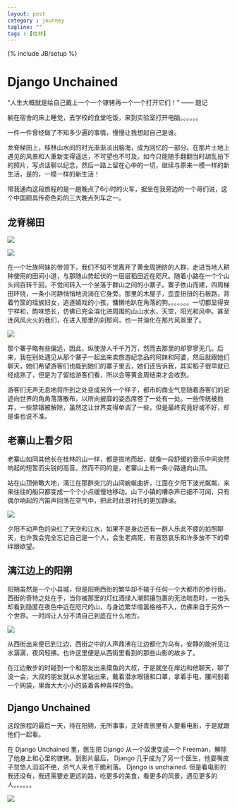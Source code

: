 ```yaml
---
layout: post
category : journey
tagline: ""
tags : [桂林]
---
```

{% include JB/setup %}
# Django Unchained
“人生大概就是给自己戴上一个一个镣铐再一个一个打开它们！”   —— 题记

躺在宿舍的床上睡觉，去学校的食堂吃饭，来到实验室打开电脑。。。。。。

一件一件曾经做了不知多少遍的事情，慢慢让我想起自己是谁。

龙脊梯田上，桂林山水间的时光渐渐淡出脑海，成为回忆的一部分。在那片土地上遇见的风景和人重新变得遥远，不可望也不可及。如今只能随手翻翻当时胡乱拍下的照片，写点话聊以纪念，然后一路上留在心中的一切，继续与原来一模一样的新生活，是的，一模一样的新生活！

带我通向这段旅程的是一趟晚点了6小时的火车，据坐在我旁边的一个哥们说，这个中国颇具传奇色彩的三大晚点列车之一。

## 龙脊梯田

![](../images/dry_7dig_team.jpg?raw=true)

![](../images/dry_7dig_rice.jpg?raw=true)

在一个壮族阿妹的带领下，我们不知不觉离开了黄金周拥挤的人群，走进当地人耕种使用的田间小道，与那随山势起伏的一层层稻田近在咫尺。随着小路在一个个山头间百转千回，不觉间转入一个坐落于群山之间的小寨子。寨子依山而建，四周梯田环绕，一条小河静悄悄地流淌在它身旁。那里的木屋子，歪歪扭扭的石板路，背着竹筐的瑶族妇女，追逐嬉戏的小孩，慵懒地趴在角落的狗。。。。。。。一切都显得安宁祥和，韵味悠长，仿佛已完全溶化进周围的山山水水，天空，阳光和风中。甚至连风风火火的我们，在进入那里的刹那间，也一并溶化在那片风景里了。

![](../images/dry_7dig_village.jpg?raw=true)

那个寨子略有些偏远，因此，纵使游人千千万万，然而去那里的却寥寥无几。后来，我在别处遇见从那个寨子一起出来卖旅游纪念品的阿妹和阿婆，然后就跟她们聊天，她们希望游客们也能到她们的寨子里去，她们还告诉我，其实稻子很早就已经成熟了，但是为了留给游客们看，所以会等黄金周结束才会收割。

游客们无声无息地将所到之处变成另外一个样子，都市的商业气息随着游客们的足迹向世界的角角落落散布，以所向披靡的姿态席卷了一处有一处。一些传统被抛弃，一些禁锢被解除，虽然这让世界变得单调了一些，但是最终究竟好或不好，却是谁也说不准。

## 老寨山上看夕阳
老寨山如同其他长在桂林的山一样，都是拔地而起，就像一段舒缓的音乐中间突然响起的短暂而尖锐的高音。然而不同的是，老寨山上有一条小路通向山顶。

站在山顶俯瞰大地，漓江在那群突兀的山间蜿蜒曲折，江面在夕阳下波光粼粼，来来往往的船只都变成一个个小点缓慢地移动。山下小镇的嘈杂声已细不可闻，只有偶尔响起的汽笛声回荡在空气中，把此时此景衬托的更加静谧。

![](../images/dry_7dig_sunset.jpg?raw=true)

夕阳不动声色的染红了天空和江水，如果不是身边还有一群人乐此不疲的拍照聊天，也许我会完全忘记自己是一个人，会生老病死，有喜怒哀乐和许多放不下的牵绊跟欲望。

## 漓江边上的阳朔
阳朔虽然是一个小县城，但是阳朔西街的繁华却不输于任何一个大都市的步行街。西街的奇特之处在于，当你被那里的灯红酒绿人潮熙攘包裹的无法喘息时，一抬头却看到隐匿在夜色中近在咫尺的山，与身边繁华喧嚣格格不入，仿佛来自于另外一个世界。一时间让人分不清自己到底在什么地方。

![](../images/dry_7dig_xijie.jpg?raw=true)

从西街出来便已到江边，西街之中的人声鼎沸在江边都化为乌有，安静的能听见江水潺潺，夜风轻拂。也许这里便是从西街里看到的那些山影的故乡了。

在江边散步的时碰到一个和朋友出来摸鱼的大叔，于是就坐在岸边和他聊天，聊了没一会，大叔的朋友就从水里钻出来，戴着潜水眼镜和口罩，拿着手电，腰间别着一个网袋，里面大大小小的装着各种各样的鱼。

## Django Unchained
这段旅程的最后一天，待在阳朔，无所事事，正好青旅里有人要看电影，于是就跟他们一起看。

在 Django Unchained 里，医生把 Django 从一个奴隶变成一个 Freeman，解除了他身上和心里的镣铐。到影片最后， Django 几乎成为了另一个医生，他耍嘴皮子忽悠人滔滔不绝，杀气人来也干脆利落。 Django is unchained. 但是看电影的我还没有，我还需要走更远的路，吃更多的美食，看更多的风景，遇见更多的人。。。。。。

![](../images/dry_7dig_django.jpg?raw=true)
